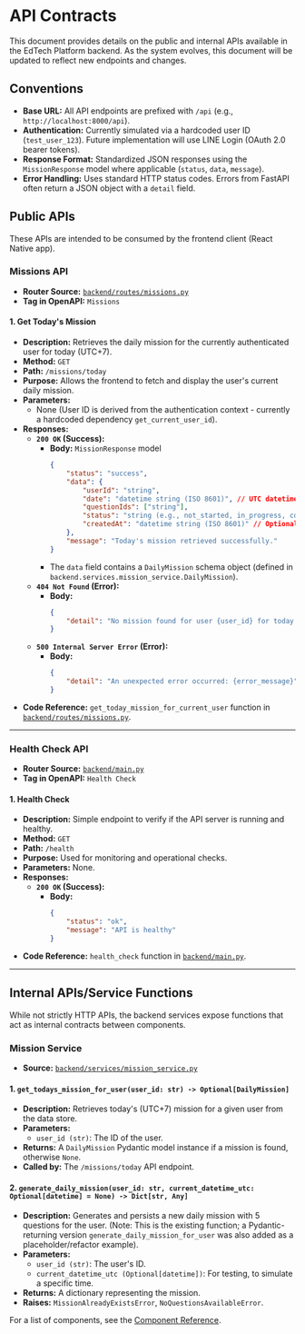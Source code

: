 # API Contracts

This document provides details on the public and internal APIs available in the EdTech Platform backend. As the system evolves, this document will be updated to reflect new endpoints and changes.

## Conventions

-   **Base URL:** All API endpoints are prefixed with `/api` (e.g., `http://localhost:8000/api`).
-   **Authentication:** Currently simulated via a hardcoded user ID (`test_user_123`). Future implementation will use LINE Login (OAuth 2.0 bearer tokens).
-   **Response Format:** Standardized JSON responses using the `MissionResponse` model where applicable (`status`, `data`, `message`).
-   **Error Handling:** Uses standard HTTP status codes. Errors from FastAPI often return a JSON object with a `detail` field.

## Public APIs

These APIs are intended to be consumed by the frontend client (React Native app).

### Missions API

-   **Router Source:** [`backend/routes/missions.py`](../backend/routes/missions.py)
-   **Tag in OpenAPI:** `Missions`

#### 1. Get Today's Mission

*   **Description:** Retrieves the daily mission for the currently authenticated user for today (UTC+7).
*   **Method:** `GET`
*   **Path:** `/missions/today`
*   **Purpose:** Allows the frontend to fetch and display the user's current daily mission.
*   **Parameters:**
    *   None (User ID is derived from the authentication context - currently a hardcoded dependency `get_current_user_id`).
*   **Responses:**
    *   **`200 OK` (Success):**
        *   **Body:** `MissionResponse` model
            ```json
            {
                "status": "success",
                "data": {
                    "userId": "string",
                    "date": "datetime string (ISO 8601)", // UTC datetime representing start of UTC+7 day
                    "questionIds": ["string"],
                    "status": "string (e.g., not_started, in_progress, complete)",
                    "createdAt": "datetime string (ISO 8601)" // Optional
                },
                "message": "Today's mission retrieved successfully."
            }
            ```
        *   The `data` field contains a `DailyMission` schema object (defined in `backend.services.mission_service.DailyMission`).
    *   **`404 Not Found` (Error):**
        *   **Body:**
            ```json
            {
                "detail": "No mission found for user {user_id} for today (UTC+7)."
            }
            ```
    *   **`500 Internal Server Error` (Error):**
        *   **Body:**
            ```json
            {
                "detail": "An unexpected error occurred: {error_message}"
            }
            ```
*   **Code Reference:** `get_today_mission_for_current_user` function in [`backend/routes/missions.py`](../backend/routes/missions.py).

---

### Health Check API

-   **Router Source:** [`backend/main.py`](../backend/main.py)
-   **Tag in OpenAPI:** `Health Check`

#### 1. Health Check

*   **Description:** Simple endpoint to verify if the API server is running and healthy.
*   **Method:** `GET`
*   **Path:** `/health`
*   **Purpose:** Used for monitoring and operational checks.
*   **Parameters:** None.
*   **Responses:**
    *   **`200 OK` (Success):**
        *   **Body:**
            ```json
            {
                "status": "ok",
                "message": "API is healthy"
            }
            ```
*   **Code Reference:** `health_check` function in [`backend/main.py`](../backend/main.py).

---

## Internal APIs/Service Functions

While not strictly HTTP APIs, the backend services expose functions that act as internal contracts between components.

### Mission Service

-   **Source:** [`backend/services/mission_service.py`](../backend/services/mission_service.py)

#### 1. `get_todays_mission_for_user(user_id: str) -> Optional[DailyMission]`

*   **Description:** Retrieves today's (UTC+7) mission for a given user from the data store.
*   **Parameters:**
    *   `user_id (str)`: The ID of the user.
*   **Returns:** A `DailyMission` Pydantic model instance if a mission is found, otherwise `None`.
*   **Called by:** The `/missions/today` API endpoint.

#### 2. `generate_daily_mission(user_id: str, current_datetime_utc: Optional[datetime] = None) -> Dict[str, Any]`

*   **Description:** Generates and persists a new daily mission with 5 questions for the user. (Note: This is the existing function; a Pydantic-returning version `generate_daily_mission_for_user` was also added as a placeholder/refactor example).
*   **Parameters:**
    *   `user_id (str)`: The user's ID.
    *   `current_datetime_utc (Optional[datetime])`: For testing, to simulate a specific time.
*   **Returns:** A dictionary representing the mission.
*   **Raises:** `MissionAlreadyExistsError`, `NoQuestionsAvailableError`.

For a list of components, see the [Component Reference](component_reference.md). 